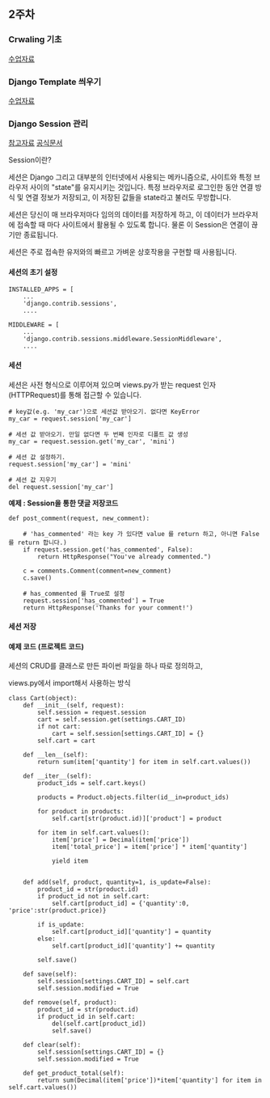 ## 2주차

### Crwaling 기초

[수업자료](https://github.com/web-together/Crawling-Session)

### Django Template 씌우기

[수업자료](https://github.com/web-together/Template-On-Django)

### Django Session 관리

[참고자료](https://developer.mozilla.org/ko/docs/Learn/Server-side/Django/Sessions)
[공식문서](https://docs.djangoproject.com/en/2.0/topics/http/sessions/)

Session이란?

세션은 Django 그리고 대부분의 인터넷에서 사용되는 메카니즘으로, 사이트와 특정 브라우저 사이의 "state"를 유지시키는 것입니다.
특정 브라우저로 로그인한 동안 연결 방식 및 연결 정보가 저장되고, 이 저장된 값들을 state라고 불러도 무방합니다.

세션은 당신이 매 브라우저마다 임의의 데이터를 저장하게 하고, 이 데이터가 브라우저에 접속할 때 마다 사이트에서 활용될 수 있도록 합니다.
물론 이 Session은 연결이 끊기만 종료됩니다.

세션은 주로 접속한 유저와의 빠르고 가벼운 상호작용을 구현할 때 사용됩니다. 

#### 세션의 초기 설정
```
INSTALLED_APPS = [
    ...
    'django.contrib.sessions',
    ....

MIDDLEWARE = [
    ...
    'django.contrib.sessions.middleware.SessionMiddleware',
    ....
```

#### 세션

세션은 사전 형식으로 이루어져 있으며 views.py가 받는 request 인자 (HTTPRequest)를 통해 접근할 수 있습니다.

```
# key값(e.g. 'my_car')으로 세션값 받아오기. 없다면 KeyError
my_car = request.session['my_car']

# 세션 값 받아오기. 만일 없다면 두 번째 인자로 디폴트 값 생성
my_car = request.session.get('my_car', 'mini')

# 세션 값 설정하기. 
request.session['my_car'] = 'mini'

# 세션 값 지우기 
del request.session['my_car']
```

**예제 : Session을 통한 댓글 저장코드**
```
def post_comment(request, new_comment):

    # 'has_commented' 라는 key 가 있다면 value 를 return 하고, 아니면 False 를 return 합니다.)
    if request.session.get('has_commented', False):
        return HttpResponse("You've already commented.")
    
    c = comments.Comment(comment=new_comment)
    c.save()
    
    # has_commented 를 True로 설정
    request.session['has_commented'] = True
    return HttpResponse('Thanks for your comment!')
```

#### 세션 저장



#### 예제 코드 (프로젝트 코드)

세션의 CRUD를 클래스로 만든 파이썬 파일을 하나 따로 정의하고,

views.py에서 import해서 사용하는 방식

```
class Cart(object):
    def __init__(self, request):
        self.session = request.session
        cart = self.session.get(settings.CART_ID)
        if not cart:
            cart = self.session[settings.CART_ID] = {}
        self.cart = cart

    def __len__(self):
        return sum(item['quantity'] for item in self.cart.values())

    def __iter__(self):
        product_ids = self.cart.keys()

        products = Product.objects.filter(id__in=product_ids)

        for product in products:
            self.cart[str(product.id)]['product'] = product

        for item in self.cart.values():
            item['price'] = Decimal(item['price'])
            item['total_price'] = item['price'] * item['quantity']

            yield item


    def add(self, product, quantity=1, is_update=False):
        product_id = str(product.id)
        if product_id not in self.cart:
            self.cart[product_id] = {'quantity':0, 'price':str(product.price)}

        if is_update:
            self.cart[product_id]['quantity'] = quantity
        else:
            self.cart[product_id]['quantity'] += quantity

        self.save()

    def save(self):
        self.session[settings.CART_ID] = self.cart
        self.session.modified = True

    def remove(self, product):
        product_id = str(product.id)
        if product_id in self.cart:
            del(self.cart[product_id])
            self.save()

    def clear(self):
        self.session[settings.CART_ID] = {}
        self.session.modified = True

    def get_product_total(self):
        return sum(Decimal(item['price'])*item['quantity'] for item in self.cart.values())
```
